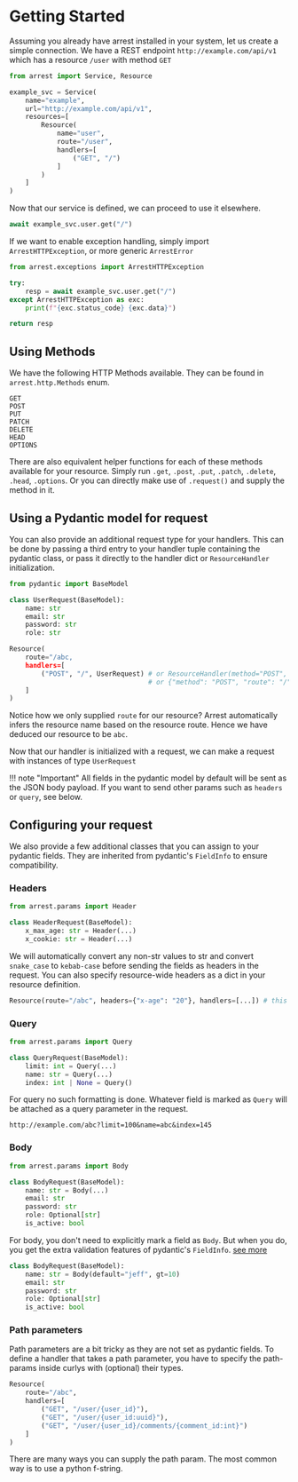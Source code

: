 # Getting Started

Assuming you already have arrest installed in your system, let us create a simple connection.
We have a REST endpoint `http://example.com/api/v1` which has a resource `/user` with method `GET`

```python
from arrest import Service, Resource

example_svc = Service(
    name="example",
    url="http://example.com/api/v1",
    resources=[
        Resource(
            name="user",
            route="/user",
            handlers=[
                ("GET", "/")
            ]
        )
    ]
)
```

Now that our service is defined, we can proceed to use it elsewhere.

```python
await example_svc.user.get("/")
```

If we want to enable exception handling, simply import `ArrestHTTPException`, or more generic `ArrestError`

```python
from arrest.exceptions import ArrestHTTPException

try:
    resp = await example_svc.user.get("/")
except ArrestHTTPException as exc:
    print(f"{exc.status_code} {exc.data}")

return resp
```

## Using Methods
We have the following HTTP Methods available. They can be found in `arrest.http.Methods` enum.

```
GET
POST
PUT
PATCH
DELETE
HEAD
OPTIONS
```
There are also equivalent helper functions for each of these methods available for your resource.
Simply run `.get`, `.post`, `.put`, `.patch`, `.delete`, `.head`, `.options`.
Or you can directly make use of `.request()` and supply the method in it.


## Using a Pydantic model for request
You can also provide an additional request type for your handlers. This can be done by passing a third entry to your handler tuple containing the pydantic class, or pass it directly to the handler dict or `ResourceHandler` initialization.

```python
from pydantic import BaseModel

class UserRequest(BaseModel):
    name: str
    email: str
    password: str
    role: str

Resource(
    route="/abc,
    handlers=[
        ("POST", "/", UserRequest) # or ResourceHandler(method="POST", route="/", request=UserRequest)
                                   # or {"method": "POST", "route": "/", "request": UserRequest}
    ]
)
```

Notice how we only supplied `route` for our resource? Arrest automatically infers the resource name based on the resource route. Hence we have deduced our resource to be `abc`.

Now that our handler is initialized with a request, we can make a request with instances of type `UserRequest`

!!! note "Important"
    All fields in the pydantic model by default will be sent as the JSON body payload. If you want to send other params such as `headers` or `query`, see below.


## Configuring your request
We also provide a few additional classes that you can assign to your pydantic fields. They are inherited from pydantic's `FieldInfo` to ensure compatibility.

### Headers
```python
from arrest.params import Header

class HeaderRequest(BaseModel):
    x_max_age: str = Header(...)
    x_cookie: str = Header(...)
```

We will automatically convert any non-str values to str and convert `snake_case` to `kebab-case` before sending the fields as headers in the request.
You can also specify resource-wide headers as a dict in your resource definition.
```python
Resource(route="/abc", headers={"x-age": "20"}, handlers=[...]) # this will now be used for any request from resource `abc`
```


### Query
```python
from arrest.params import Query

class QueryRequest(BaseModel):
    limit: int = Query(...)
    name: str = Query(...)
    index: int | None = Query()
```

For query no such formatting is done. Whatever field is marked as `Query` will be attached as a query parameter in the request.
```
http://example.com/abc?limit=100&name=abc&index=145
```


### Body
```python
from arrest.params import Body

class BodyRequest(BaseModel):
    name: str = Body(...)
    email: str
    password: str
    role: Optional[str]
    is_active: bool
```

For body, you don't need to explicitly mark a field as `Body`. But when you do, you get the extra validation features of pydantic's `FieldInfo`. [see more](https://docs.pydantic.dev/latest/api/fields/#pydantic.fields.FieldInfo)

```python
class BodyRequest(BaseModel):
    name: str = Body(default="jeff", gt=10)
    email: str
    password: str
    role: Optional[str]
    is_active: bool
```


### Path parameters
Path parameters are a bit tricky as they are not set as pydantic fields.
To define a handler that takes a path parameter, you have to specify the path-params inside curlys with (optional) their types.

```python
Resource(
    route="/abc",
    handlers=[
        ("GET", "/user/{user_id}"),
        ("GET", "/user/{user_id:uuid}"),
        ("GET", "/user/{user_id}/comments/{comment_id:int}")
    ]
)
```

There are many ways you can supply the path param. The most common way is to use a python f-string.

```python

```
